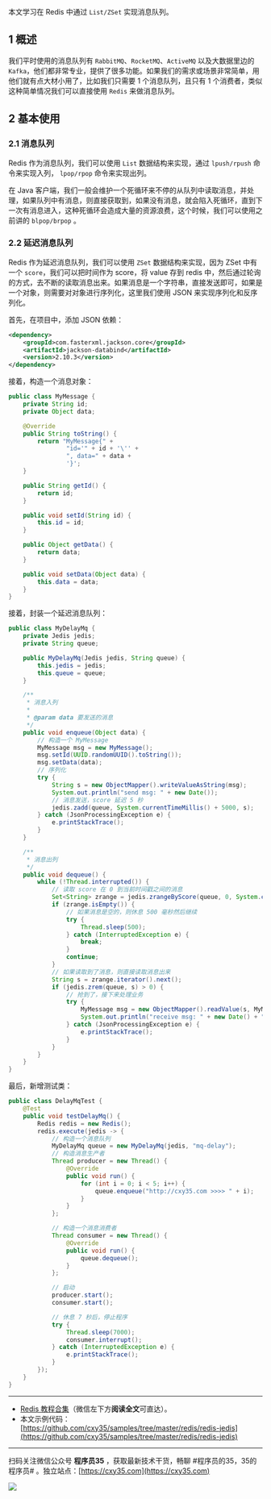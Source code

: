 本文学习在 Redis 中通过 `List/ZSet` 实现消息队列。
<!-- more -->

## 1 概述
 
我们平时使用的消息队列有 `RabbitMQ`、`RocketMQ`、`ActiveMQ` 以及大数据里边的 `Kafka`，他们都非常专业，提供了很多功能。如果我们的需求或场景非常简单，用他们就有点大材小用了，比如我们只需要 1 个消息队列，且只有 1 个消费者，类似这种简单情况我们可以直接使用 `Redis` 来做消息队列。

## 2 基本使用

### 2.1 消息队列

Redis 作为消息队列，我们可以使用 `List` 数据结构来实现，通过 `lpush/rpush` 命令来实现入列， `lpop/rpop` 命令来实现出列。

在 Java 客户端，我们一般会维护一个死循环来不停的从队列中读取消息，并处理，如果队列中有消息，则直接获取到，如果没有消息，就会陷入死循环，直到下一次有消息进入，这种死循环会造成大量的资源浪费，这个时候，我们可以使用之前讲的 `blpop/brpop` 。

### 2.2 延迟消息队列

Redis 作为延迟消息队列，我们可以使用 `ZSet` 数据结构来实现，因为 ZSet 中有一个 `score`，我们可以把时间作为 score，将 value 存到 redis 中，然后通过轮询的方式，去不断的读取消息出来。如果消息是一个字符串，直接发送即可，如果是一个对象，则需要对对象进行序列化，这里我们使用 JSON 来实现序列化和反序列化。

首先，在项目中，添加 JSON 依赖：

```xml
<dependency>
    <groupId>com.fasterxml.jackson.core</groupId>
    <artifactId>jackson-databind</artifactId>
    <version>2.10.3</version>
</dependency>
```

接着，构造一个消息对象：

```java
public class MyMessage {
    private String id;
    private Object data;

    @Override
    public String toString() {
        return "MyMessage{" +
                "id='" + id + '\'' +
                ", data=" + data +
                '}';
    }

    public String getId() {
        return id;
    }

    public void setId(String id) {
        this.id = id;
    }

    public Object getData() {
        return data;
    }

    public void setData(Object data) {
        this.data = data;
    }
}
```

接着，封装一个延迟消息队列：

```java
public class MyDelayMq {
    private Jedis jedis;
    private String queue;

    public MyDelayMq(Jedis jedis, String queue) {
        this.jedis = jedis;
        this.queue = queue;
    }

    /**
     * 消息入列
     *
     * @param data 要发送的消息
     */
    public void enqueue(Object data) {
        // 构造一个 MyMessage
        MyMessage msg = new MyMessage();
        msg.setId(UUID.randomUUID().toString());
        msg.setData(data);
        // 序列化
        try {
            String s = new ObjectMapper().writeValueAsString(msg);
            System.out.println("send msg: " + new Date());
            // 消息发送，score 延迟 5 秒
            jedis.zadd(queue, System.currentTimeMillis() + 5000, s);
        } catch (JsonProcessingException e) {
            e.printStackTrace();
        }
    }

    /**
     * 消息出列
     */
    public void dequeue() {
        while (!Thread.interrupted()) {
            // 读取 score 在 0 到当前时间戳之间的消息
            Set<String> zrange = jedis.zrangeByScore(queue, 0, System.currentTimeMillis(), 0, 1);
            if (zrange.isEmpty()) {
                // 如果消息是空的，则休息 500 毫秒然后继续
                try {
                    Thread.sleep(500);
                } catch (InterruptedException e) {
                    break;
                }
                continue;
            }
            // 如果读取到了消息，则直接读取消息出来
            String s = zrange.iterator().next();
            if (jedis.zrem(queue, s) > 0) {
                // 抢到了，接下来处理业务
                try {
                    MyMessage msg = new ObjectMapper().readValue(s, MyMessage.class);
                    System.out.println("receive msg: " + new Date() + " : " + msg);
                } catch (JsonProcessingException e) {
                    e.printStackTrace();
                }
            }
        }
    }
}
```

最后，新增测试类：

```java
public class DelayMqTest {
    @Test
    public void testDelayMq() {
        Redis redis = new Redis();
        redis.execute(jedis -> {
            // 构造一个消息队列
            MyDelayMq queue = new MyDelayMq(jedis, "mq-delay");
            // 构造消息生产者
            Thread producer = new Thread() {
                @Override
                public void run() {
                    for (int i = 0; i < 5; i++) {
                        queue.enqueue("http://cxy35.com >>>> " + i);
                    }
                }
            };

            // 构造一个消息消费者
            Thread consumer = new Thread() {
                @Override
                public void run() {
                    queue.dequeue();
                }
            };

            // 启动
            producer.start();
            consumer.start();

            // 休息 7 秒后，停止程序
            try {
                Thread.sleep(7000);
                consumer.interrupt();
            } catch (InterruptedException e) {
                e.printStackTrace();
            }
        });
    }
}
```

---

- [Redis 教程合集](https://mp.weixin.qq.com/s/iivXrj1cfTiPy89ueE_53Q)（微信左下方**阅读全文**可直达）。
- 本文示例代码：[https://github.com/cxy35/samples/tree/master/redis/redis-jedis](https://github.com/cxy35/samples/tree/master/redis/redis-jedis)


---

扫码关注微信公众号 **程序员35** ，获取最新技术干货，畅聊 #程序员的35，35的程序员# 。独立站点：[https://cxy35.com](https://cxy35.com)

![](https://oscimg.oschina.net/oscnet/up-285838b9c516db5bb1ba760f292f2346078.JPEG)